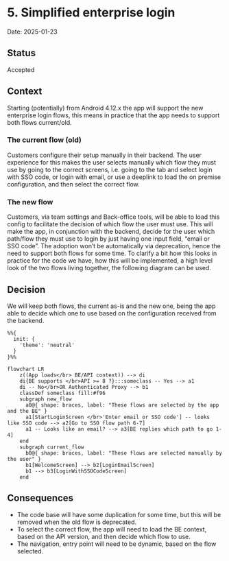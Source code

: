 # 5. Simplified enterprise login

Date: 2025-01-23

## Status

Accepted

## Context

Starting (potentially) from Android 4.12.x the app will support the new enterprise login flows, this means in practice that the app needs to support both flows current/old.

### The current flow (old)

Customers configure their setup manually in their backend.
The user experience for this makes the user selects manually which flow they must use by going to the correct screens, i.e. going to the tab and select login with SSO code, or login with email, or use a deeplink to load the on premise configuration, and then select the correct flow.

### The new flow

Customers, via team settings and Back-office tools, will be able to load this config to facilitate the decision of which flow the user must use. This will make the app, in conjunction with the backend, decide for the user which path/flow they must use to login by just having one input field, “email or SSO code”.
The adoption won’t be automatically via deprecation, hence the need to support both flows for some time. To clarify a bit how this looks in practice for the code we have, how this will be implemented, a high level look of the two flows living together, the following diagram can be used.

## Decision

We will keep both flows, the current as-is and the new one, being the app able to decide which one to use based on the configuration received from the backend.

```mermaid
%%{
  init: {
    'theme': 'neutral'
  }
}%%

flowchart LR
    z((App loads</br> BE/API context)) --> di
    di{BE supports </br>API >= 8 ?}:::someclass -- Yes --> a1
    di -- No</br>OR Authenticated Proxy --> b1
    classDef someclass fill:#f96
    subgraph new_flow
      a0@{ shape: braces, label: "These flows are selected by the app and the BE" }
      a1[StartLoginScreen </br>'Enter email or SSO code'] -- looks like SSO code --> a2[Go to SSO flow path 6-7] 
      a1 -- Looks like an email? --> a3[BE replies which path to go 1-4]
    end
    subgraph current_flow
      b0@{ shape: braces, label: "These flows are selected manually by the user" }
      b1[WelcomeScreen] --> b2[LoginEmailScreen]
      b1 --> b3[LoginWithSSOCodeScreen]
    end
```

## Consequences

- The code base will have some duplication for some time, but this will be removed when the old flow is deprecated.
- To select the correct flow, the app will need to load the BE context, based on the API version, and then decide which flow to use.
- The navigation, entry point will need to be dynamic, based on the flow selected.
